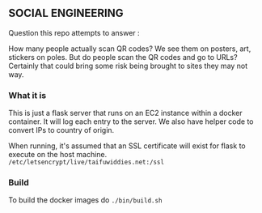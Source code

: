 ## SOCIAL ENGINEERING

Question this repo attempts to answer :

How many people actually scan QR codes? We see them on posters, art, stickers on poles.
But do people scan the QR codes and go to URLs? Certainly that could bring some risk being brought to sites they may not way.

### What it is

This is just a flask server that runs on an EC2 instance within a docker container.
It will log each entry to the server.
We also have helper code to convert IPs to country of origin.

When running, it's assumed that an SSL certificate will exist for flask to execute on the host machine.
`/etc/letsencrypt/live/taifuwiddies.net:/ssl`

### Build

To build the docker images do `./bin/build.sh`